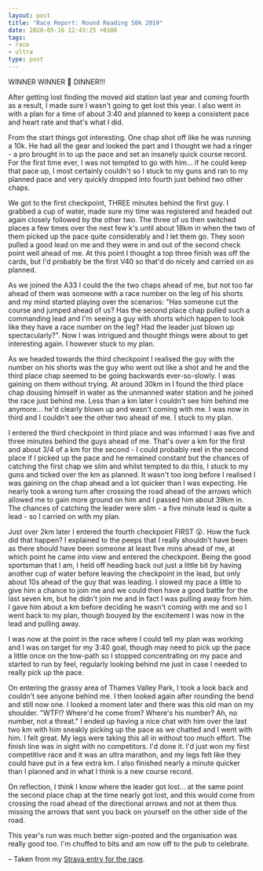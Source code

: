 ```yaml
---
layout: post
title: "Race Report: Round Reading 50k 2019"
date: 2020-05-16 12:43:25 +0100
tags:
- race
- ultra
type: post
---
```


WINNER WINNER 🐓 DINNER!!!

After getting lost finding the moved aid station last year and coming fourth as a result, I made sure I wasn't going to get lost this year. I also went in with a plan for a time of about 3:40 and planned to keep a consistent pace and heart rate and that's what I did.

From the start things got interesting. One chap shot off like he was running a 10k. He had all the gear and looked the part and I thought we had a ringer - a pro brought in to up the pace and set an insanely quick course record. For the first time ever, I was not tempted to go with him... if he could keep that pace up, I most certainly couldn't so I stuck to my guns and ran to my planned pace and very quickly dropped into fourth just behind two other chaps.

We got to the first checkpoint, THREE minutes behind the first guy. I grabbed a cup of water, made sure my time was registered and headed out again closely followed by the other two. The three of us then switched places a few times over the next few k's until about 18km in when the two of them picked up the pace quite considerably and I let them go. They soon pulled a good lead on me and they were in and out of the second check point well ahead of me. At this point I thought a top three finish was off the cards, but I'd probably be the first V40 so that'd do nicely and carried on as planned.

As we joined the A33 I could the the two chaps ahead of me, but not too far ahead of them was someone with a race number on the leg of his shorts and my mind started playing over the scenarios: "Has someone cut the course and jumped ahead of us? Has the second place chap pulled such a commanding lead and I'm seeing a guy with shorts which happen to look like they have a race number on the leg? Had the leader just blown up spectacularly?". Now I was intrigued and thought things were about to get interesting again. I however stuck to my plan.

As we headed towards the third checkpoint I realised the guy with the number on his shorts was the guy who went out like a shot and he and the third place chap seemed to be going backwards ever-so-slowly. I was gaining on them without trying. At around 30km in I found the third place chap dousing himself in water as the unmanned water station and he joined the race just behind me. Less than a km later I couldn't see him behind me anymore... he'd clearly blown up and wasn't coming with me. I was now in third and I couldn't see the other two ahead of me. I stuck to my plan.

I entered the third checkpoint in third place and was informed I was five and three minutes behind the guys ahead of me. That's over a km for the first and about 3/4 of a km for the second - I could probably reel in the second place if I picked up the pace and he remained constant but the chances of catching the first chap we slim and whilst tempted to do this, I stuck to my guns and ticked over the km as planned. It wasn't too long before I realised I was gaining on the chap ahead and a lot quicker than I was expecting. He nearly took a wrong turn after crossing the road ahead of the arrows which allowed me to gain more ground on him and I passed him about 39km in. The chances of catching the leader were slim - a five minute lead is quite a lead - so I carried on with my plan.

Just over 2km later I entered the fourth checkpoint FIRST 😮. How the fuck did that happen? I explained to the peeps that I really shouldn't have been as there should have been someone at least five mins ahead of me, at which point he came into view and entered the checkpoint. Being the good sportsman that I am, I held off heading back out just a little bit by having another cup of water before leaving the checkpoint in the lead, but only about 10s ahead of the guy that was leading. I slowed my pace a little to give him a chance to join me and we could then have a good battle for the last seven km, but he didn't join me and in fact I was pulling away from him. I gave him about a km before deciding he wasn't coming with me and so I went back to my plan, though bouyed by the excitement I was now in the lead and pulling away.

I was now at the point in the race where I could tell my plan was working and I was on target for my 3:40 goal, though may need to pick up the pace a little once on the tow-path so I stopped concentrating on my pace and started to run by feel, regularly looking behind me just in case I needed to really pick up the pace.

On entering the grassy area of Thames Valley Park, I took a look back and couldn't see anyone behind me. I then looked again after rounding the bend and still now one. I looked a moment later and there was this old man on my shoulder. "WTF!? Where'd he come from? Where's his number? Ah, no number, not a threat." I ended up having a nice chat with him over the last two km with him sneakly picking up the pace as we chatted and I went with him. I felt great. My legs were taking this all in without too much effort. The finish line was in sight with no competitors. I'd done it. I'd just won my first competitive race and it was an ultra marathon, and my legs felt like they could have put in a few extra km. I also finished nearly a minute quicker than I planned and in what I think is a new course record.

On reflection, I think I know where the leader got lost... at the same point the second place chap at the time nearly got lost, and this would come from crossing the road ahead of the directional arrows and not at them thus missing the arrows that sent you back on yourself on the other side of the road.

This year's run was much better sign-posted and the organisation was really good too. I'm chuffed to bits and am now off to the pub to celebrate.

– Taken from my [Strava entry for the race](https://www.strava.com/activities/2586320576/overview).
